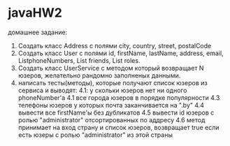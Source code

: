 # javaHW2
домашнее задание:
1. Создать класс Address с полями city, country, street, postalCode
2. Создать класс User c полями id, firstName, lastName, address, email, List<String>phoneNumbers, List<User> friends, List<String> roles.
3. Создать класс UserService с методом который возвращает N юзеров, желательно рандомно заполненых данными.
4. написать тесты(методы), которые получают список юзеров из сервиса и выводят:
4.1: у скольки юзеров нет ни одного phoneNumber'a
4.1 все города юзеров в порядке популярности
4.3 телефоны юзеров у которых почта заканчивается на ".by"
4.4 вывести все firstName'ы без дубликатов
4.5 вывести id юзеров с ролью "administrator" отсортированных по аддресу
4.6 метод принимает на вход страну и список юзеров, возвращает true если есть юзеры с ролью "administrator" из этой страны
